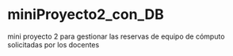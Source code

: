 # miniProyecto2_con_DB
mini proyecto 2 para gestionar las reservas de equipo de cómputo solicitadas por los docentes
